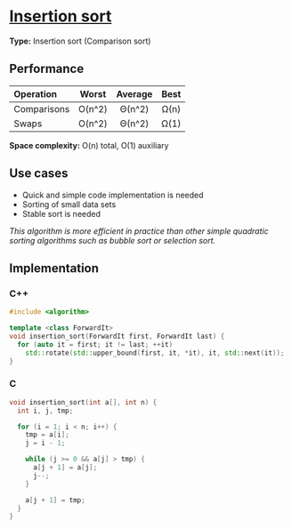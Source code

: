 # [Insertion sort​](https://en.wikipedia.org/wiki/Insertion_sort)

**Type:** Insertion sort (Comparison sort)

## Performance

| Operation   | Worst  | Average | Best |
| :---------- | :----: | :-----: | :--: |
| Comparisons | O(n^2) | Θ(n^2)  | Ω(n) |
| Swaps       | O(n^2) | Θ(n^2)  | Ω(1) |

**Space complexity:** O(n) total, O(1) auxiliary

## Use cases

- Quick and simple code implementation is needed
- Sorting of small data sets
- Stable sort is needed

_This algorithm is more efficient in practice than other simple quadratic sorting algorithms such as bubble sort or selection sort._

## Implementation

### C++

```c++
#include <algorithm>

template <class ForwardIt>
void insertion_sort(ForwardIt first, ForwardIt last) {
  for (auto it = first; it != last; ++it)
    std::rotate(std::upper_bound(first, it, *it), it, std::next(it));
}
```

### C

```c
void insertion_sort(int a[], int n) {
  int i, j, tmp;

  for (i = 1; i < n; i++) {
    tmp = a[i];
    j = i - 1;

    while (j >= 0 && a[j] > tmp) {
      a[j + 1] = a[j];
      j--;
    }

    a[j + 1] = tmp;
  }
}
```
